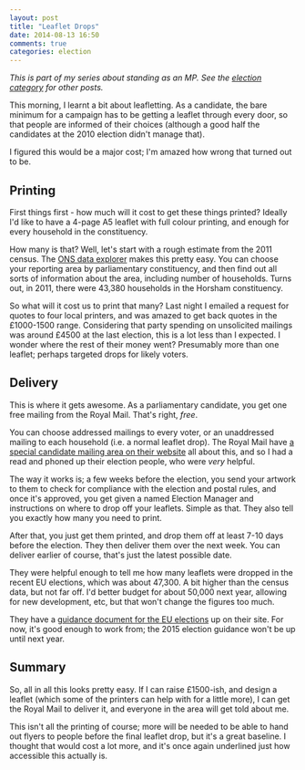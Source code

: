 ```yaml
---
layout: post
title: "Leaflet Drops"
date: 2014-08-13 16:50
comments: true
categories: election
---
```

*This is part of my series about standing as an MP. See the [election category](/blog/categories/election/) for other posts.*

This morning, I learnt a bit about leafletting. As a candidate, the bare minimum for a campaign has to be getting a leaflet through every door, so that people are informed of their choices (although a good half the candidates at the 2010 election didn't manage that).

I figured this would be a major cost; I'm amazed how wrong that turned out to be.

## Printing

First things first - how much will it cost to get these things printed? Ideally I'd like to have a 4-page A5 leaflet with full colour printing, and enough for every household in the constituency.

How many is that? Well, let's start with a rough estimate from the 2011 census. The [ONS data explorer](http://www.ons.gov.uk/ons/data/area-first/) makes this pretty easy. You can choose your reporting area by parliamentary constituency, and then find out all sorts of information about the area, including number of households. Turns out, in 2011, there were 43,380 households in the Horsham constituency.

So what will it cost us to print that many? Last night I emailed a request for quotes to four local printers, and was amazed to get back quotes in the £1000-1500 range. Considering that party spending on unsolicited mailings was around £4500 at the last election, this is a lot less than I expected. I wonder where the rest of their money went? Presumably more than one leaflet; perhaps targeted drops for likely voters.

## Delivery

This is where it gets awesome. As a parliamentary candidate, you get one free mailing from the Royal Mail. That's right, *free*.

You can choose addressed mailings to every voter, or an unaddressed mailing to each household (i.e. a normal leaflet drop). The Royal Mail have [a special candidate mailing area on their website](http://www.royalmail.com/specialist-services/candidate-mailing) all about this, and so I had a read and phoned up their election people, who were *very* helpful.

The way it works is; a few weeks before the election, you send your artwork to them to check for compliance with the election and postal rules, and once it's approved, you get given a named Election Manager and instructions on where to drop off your leaflets. Simple as that. They also tell you exactly how many you need to print.

After that, you just get them printed, and drop them off at least 7-10 days before the election. They then deliver them over the next week. You can deliver earlier of course, that's just the latest possible date.

They were helpful enough to tell me how many leaflets were dropped in the recent EU elections, which was about 47,300. A bit higher than the census data, but not far off. I'd better budget for about 50,000 next year, allowing for new development, etc, but that won't change the figures too much.

They have a [guidance document for the EU elections](http://www.royalmail.com/sites/default/files/CandidateMail_EuropeanElection_Brochure_Mar2014a.pdf) up on their site. For now, it's good enough to work from; the 2015 election guidance won't be up until next year.

## Summary

So, all in all this looks pretty easy. If I can raise £1500-ish, and design a leaflet (which some of the printers can help with for a little more), I can get the Royal Mail to deliver it, and everyone in the area will get told about me.

This isn't all the printing of course; more will be needed to be able to hand out flyers to people before the final leaflet drop, but it's a great baseline. I thought that would cost a lot more, and it's once again underlined just how accessible this actually is.